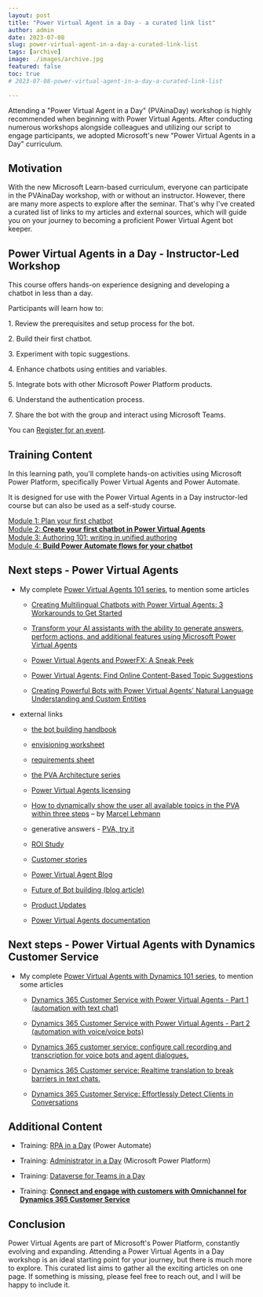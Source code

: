 ```yaml
---
layout: post
title: "Power Virtual Agent in a Day - a curated link list"
author: admin
date: 2023-07-08
slug: power-virtual-agent-in-a-day-a-curated-link-list
tags: [archive]
image: ./images/archive.jpg
featured: false
toc: true
# 2023-07-08-power-virtual-agent-in-a-day-a-curated-link-list

---
```


Attending a "Power Virtual Agent in a Day" (PVAinaDay) workshop is highly recommended when beginning with Power Virtual Agents. After conducting numerous workshops alongside colleagues and utilizing our script to engage participants, we adopted Microsoft's new "Power Virtual Agents in a Day" curriculum.

## Motivation

With the new Microsoft Learn-based curriculum, everyone can participate in the PVAinaDay workshop, with or without an instructor. However, there are many more aspects to explore after the seminar. That's why I've created a curated list of links to my articles and external sources, which will guide you on your journey to becoming a proficient Power Virtual Agent bot keeper.

## Power Virtual Agents in a Day - Instructor-Led Workshop

This course offers hands-on experience designing and developing a chatbot in less than a day.

Participants will learn how to:

1\. Review the prerequisites and setup process for the bot.

2\. Build their first chatbot.

3\. Experiment with topic suggestions.

4\. Enhance chatbots using entities and variables.

5\. Integrate bots with other Microsoft Power Platform products.

6\. Understand the authentication process.

7\. Share the bot with the group and interact using Microsoft Teams.

You can [Register for an event](https://events.microsoft.com/allevents/?view=list&language=English&clientTimeZone=1&startTime=07:00&endTime=11:00&search=power%20virtual%20agents).

## Training Content

In this learning path, you'll complete hands-on activities using Microsoft Power Platform, specifically Power Virtual Agents and Power Automate.

It is designed for use with the Power Virtual Agents in a Day instructor-led course but can also be used as a self-study course.

[Module 1: Plan your first chatbot](https://learn.microsoft.com/en-us/training/modules/plan-first-chatbot-online-workshop/)  
[Module 2: **Create your first chatbot in Power Virtual Agents**](https://learn.microsoft.com/en-us/training/modules/power-virtual-agents-create-online-workshop/)  
[Module 3: Authoring 101: writing in unified authoring](https://learn.microsoft.com/en-us/training/modules/unified-authoring-online-workshop/)  
[Module 4: **Build Power Automate flows for your chatbot**](https://learn.microsoft.com/en-us/training/modules/build-flows-chatbot-online-workshop/)

## Next steps - Power Virtual Agents

* My complete [Power Virtual Agents 101 series](https://the.cognitiveservices.ninja/series/101-pva), to mention some articles
    
    * [Creating Multilingual Chatbots with Power Virtual Agents: 3 Workarounds to Get Started](https://the.cognitiveservices.ninja/creating-multilingual-chatbots-with-power-virtual-agents-3-workarounds-to-get-started)
        
    * [Transform your AI assistants with the ability to generate answers, perform actions, and additional features using Microsoft Power Virtual Agents](https://the.cognitiveservices.ninja/transform-your-ai-assistants-with-the-ability-to-generate-answers-perform-actions-and-additional-features-using-microsoft-power-virtual-agents)
        
    * [Power Virtual Agents and PowerFX: A Sneak Peek](https://the.cognitiveservices.ninja/power-virtual-agents-and-powerfx-a-sneak-peek)
        
    * [Power Virtual Agents: Find Online Content-Based Topic Suggestions](https://the.cognitiveservices.ninja/power-virtual-agents-find-online-content-based-topic-suggestions)
        
    * [Creating Powerful Bots with Power Virtual Agents' Natural Language Understanding and Custom Entities](https://the.cognitiveservices.ninja/creating-powerful-bots-with-power-virtual-agents-natural-language-understanding-and-custom-entities)
        
* external links
    
    * [the bot building handbook](Https://aka.ms/PVAPlaybook)
        
    * [envisioning worksheet](https://aka.ms/ConversationalAIWorksheet)
        
    * [requirements sheet](https://view.officeapps.live.com/op/view.aspx?src=https%3A%2F%2Fraw.githubusercontent.com%2Fmicrosoft%2FPowerVirtualAgentsSamples%2Fmaster%2FPlaybook%2FPVA_Req_Template.xlsx&wdOrigin=BROWSELINK)
        
    * [the PVA Architecture series](https://aka.ms/pvaarchitectureseries)
        
    * [Power Virtual Agents licensing](https://powervirtualagents.microsoft.com/en-us/pricing/)
        
    * [How to dynamically show the user all available topics in the PVA within three steps](https://lehmann.ws/2022/12/06/how-to-dynamically-show-the-user-all-available-topics-in-the-pva-within-3-steps/) – by [Marcel Lehmann](https://www.linkedin.com/in/marcelehmann/)
        
    * generative answers - [PVA, try it](https://web.powerva.microsoft.com/tryit/)
        
    * [ROI Study](http://aka.ms/ROI/PowerVirtualAgents)
        
    * [Customer stories](http://aka.ms/Stories/PowerVirtualAgents)
        
    * [Power Virtual Agent Blog](http://aka.ms/IDCConvAIPVABlog)
        
    * [Future of Bot building (blog article)](http://aka.ms/FutureOfBotsBlog)
        
    * [Product Updates](http://aka.ms/Updates/PowerVirtualAgents)
        
    * [Power Virtual Agents documentation](https://learn.microsoft.com/en-us/power-virtual-agents/)
        

## Next steps - Power Virtual Agents with Dynamics Customer Service

* My complete [Power Virtual Agents with Dynamics 101 series](https://the.cognitiveservices.ninja/series/101-d365), to mention some articles
    
    * [Dynamics 365 Customer Service with Power Virtual Agents - Part 1 (automation with text chat)](https://the.cognitiveservices.ninja/dynamics-365-customer-service-with-power-virtual-agents-part-1-automation-with-text-chat)
        
    * [Dynamics 365 Customer Service with Power Virtual Agents - Part 2 (automation with voice/voice bots)](https://the.cognitiveservices.ninja/dynamics-365-customer-service-with-power-virtual-agents-part-2-automation-with-voicevoice-bots)
        
    * [Dynamics 365 customer service: configure call recording and transcription for voice bots and agent dialogues.](https://the.cognitiveservices.ninja/dynamics-365-customer-service-configure-call-recording-and-transcription-for-voice-bots-and-agent-dialogues)
        
    * [Dynamics 365 Customer service: Realtime translation to break barriers in text chats.](https://the.cognitiveservices.ninja/dynamics-365-customer-service-realtime-translation-to-break-barriers-in-text-chats)
        
    * [Dynamics 365 Customer Service: Effortlessly Detect Clients in Conversations](https://the.cognitiveservices.ninja/dynamics-365-customer-service-effortlessly-detect-clients-in-conversations)
        

## Additional Content

* Training: [RPA in a Day](https://aka.ms/RPAinaDayPackage) (Power Automate)
    
* Training: [Administrator in a Day](https://aka.ms/adminIADApps) (Microsoft Power Platform)
    
* Training: [Dataverse for Teams in a Day](https://aka.ms/TeamsPPAttendee)
    
* Training: [**Connect and engage with customers with Omnichannel for Dynamics 365 Customer Service**](https://learn.microsoft.com/en-us/training/paths/work-customer-service-omnichannel/)
    

## Conclusion

Power Virtual Agents are part of Microsoft's Power Platform, constantly evolving and expanding. Attending a Power Virtual Agents in a Day workshop is an ideal starting point for your journey, but there is much more to explore. This curated list aims to gather all the exciting articles on one page. If something is missing, please feel free to reach out, and I will be happy to include it.